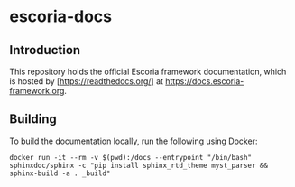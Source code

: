 # escoria-docs

## Introduction

This repository holds the official Escoria framework documentation, which is hosted by [https://readthedocs.org/] at https://docs.escoria-framework.org.

## Building

To build the documentation locally, run the following using [Docker](https://docker.com):

    docker run -it --rm -v $(pwd):/docs --entrypoint "/bin/bash" sphinxdoc/sphinx -c "pip install sphinx_rtd_theme myst_parser && sphinx-build -a . _build"
